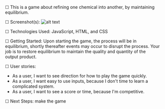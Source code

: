 ☐ This is a game about refining one chemical into another, by maintaining equilibrium.

☐ Screenshot(s): ![alt text](https://i.imgur.com/ZKSyg2J.jpg "Under Pressure Simulator")

☐ Technologies Used: JavaScript, HTML, and CSS

☐ Getting Started: 
    Upon starting the game, the process will be in equilibrium, shortly thereafter events may occur to disrupt the process.  Your job is to restore equilibrium to maintain the quality and quantity of the output product.

☐ User stories:
* As a user, I want to see direction for how to play the game        quickly.
* As a user, I want easy to use inputs, because I don't time to      learn a complicated system.
* As a user, I want to see a score or time, because I'm              competitive.

☐ Next Steps: make the game